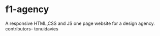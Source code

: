 # f1-agency
A responsive HTML,CSS and JS one page website for a design agency. contributors- tonuidavies
